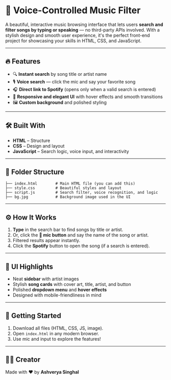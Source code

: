 # 🎵 Voice-Controlled Music Filter

A beautiful, interactive music browsing interface that lets users **search and filter songs by typing or speaking** — no third-party APIs involved. With a stylish design and smooth user experience, it's the perfect front-end project for showcasing your skills in HTML, CSS, and JavaScript.

---

## 🔥 Features

* 🔍 **Instant search** by song title or artist name
* 🎙️ **Voice search** — click the mic and say your favorite song
* 🎧 **Direct link to Spotify** (opens only when a valid search is entered)
* 🌈 **Responsive and elegant UI** with hover effects and smooth transitions
* 🖼️ **Custom background** and polished styling

---

## 🛠️ Built With

* **HTML** – Structure
* **CSS** – Design and layout
* **JavaScript** – Search logic, voice input, and interactivity


---

## 📁 Folder Structure

```
├── index.html        # Main HTML file (you can add this)
├── style.css         # Beautiful styles and layout
├── script.js         # Search filter, voice recognition, and logic
├── bg.jpg            # Background image used in the UI
```

---

## ⚙️ How It Works

1. **Type** in the search bar to find songs by title or artist.
2. Or, click the **🎤 mic button** and say the name of the song or artist.
3. Filtered results appear instantly.
4. Click the **Spotify** button to open the song (if a search is entered).

---

## 🎨 UI Highlights

* Neat **sidebar** with artist images
* Stylish **song cards** with cover art, title, artist, and button
* Polished **dropdown menu** and **hover effects**
* Designed with mobile-friendliness in mind

---

## 🚀 Getting Started

1. Download all files (HTML, CSS, JS, image).
2. Open `index.html` in any modern browser.
3. Use mic and input to explore the features!


---

## 🙋‍♂️ Creator

Made with ❤️ by **Ashverya Singhal**

